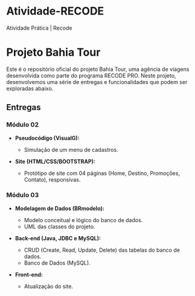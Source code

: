 # Atividade-RECODE
Atividade Prática | Recode
# Projeto Bahia Tour

Este é o repositório oficial do projeto Bahia Tour, uma agência de viagens desenvolvida como parte do programa RECODE PRO. Neste projeto, desenvolvemos uma série de entregas e funcionalidades que podem ser exploradas abaixo.

## Entregas

### Módulo 02

- **Pseudocódigo (VisualG):**
  - Simulação de um menu de cadastros.

- **Site (HTML/CSS/BOOTSTRAP):**
  - Protótipo de site com 04 páginas (Home, Destino, Promoções, Contato), responsivas.

### Módulo 03

- **Modelagem de Dados (BRmodelo):**
  - Modelo conceitual e lógico do banco de dados.
  - UML das classes do projeto.

- **Back-end (Java, JDBC e MySQL):**
  - CRUD (Create, Read, Update, Delete) das tabelas do banco de dados.
  - Banco de Dados (MySQL).

- **Front-end:**
  - Atualização do site.

